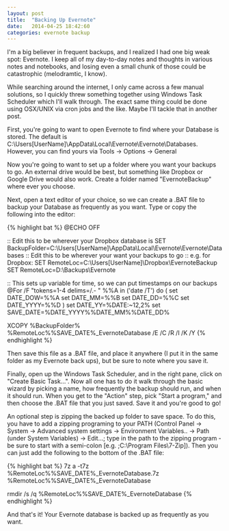```yaml
---
layout: post
title:  "Backing Up Evernote"
date:   2014-04-25 18:42:60
categories: evernote backup
---
```

I'm a big believer in frequent backups, and I realized I had one big weak spot: Evernote. I keep all of my day-to-day notes and thoughts in various notes and notebooks, and losing even a small chunk of those could be catastrophic (melodramtic, I know).

While searching around the internet, I only came across a few manual solutions, so I quickly threw something together using Windows Task Scheduler which I'll walk through. The exact same thing could be done using OSX/UNIX via cron jobs and the like. Maybe I'll tackle that in another post.

First, you're going to want to open Evernote to find where your Database is stored. The default is C:\Users\[UserName]\AppData\Local\Evernote\Evernote\Databases. However, you can find yours via Tools -> Options -> General

Now you're going to want to set up a folder where you want your backups to go. An external drive would be best, but something like Dropbox or Google Drive would also work. Create a folder named "EvernoteBackup" where ever you choose.

Next, open a text editor of your choice, so we can create a .BAT file to backup your Database as frequently as you want. Type or copy the following into the editor:

{% highlight bat %}
@ECHO OFF

:: Edit this to be wherever your Dropbox database is
SET BackupFolder=C:\Users\[UserName]\AppData\Local\Evernote\Evernote\Databases
:: Edit this to be wherever your want your backups to go
:: e.g. for Dropbox: SET RemoteLoc=C:\Users\[UserName]\Dropbox\EvernoteBackup
SET RemoteLoc=D:\Backups\Evernote

:: This sets up variable for time, so we can put timestamps on our backups
@For /F "tokens=1-4 delims=/.- " %%A in ('date /T') do (
   set DATE_DOW=%%A
   set DATE_MM=%%B
   set DATE_DD=%%C
   set DATE_YYYY=%%D
)
set DATE_YY=%DATE:~12,2%
set SAVE_DATE=%DATE_YYYY%%DATE_MM%%DATE_DD%

XCOPY %BackupFolder% %RemoteLoc%\%SAVE_DATE%_EvernoteDatabase /E /C /R /I /K /Y
{% endhighlight %}

Then save this file as a .BAT file, and place it anywhere (I put it in the same folder as my Evernote back ups), but be sure to note where you save it.

Finally, open up the Windows Task Scheduler, and in the right pane, click on "Create Basic Task...". Now all one has to do it walk through the basic wizard by picking a name, how frequently the backup should run, and when it should run. When you get to the "Action" step, pick "Start a program," and then choose the .BAT file that you just saved. Save it and you're good to go!

An optional step is zipping the backed up folder to save space. To do this, you have to add a zipping programing to your PATH (Control Panel -> System -> Advanced system settings -> Environment Variables.. -> Path (under System Variables) -> Edit...; type in the path to the zipping program - be sure to start with a semi-colon [e.g. ;C:\Program Files\7-Zip]). Then you can just add the following to the bottom of the .BAT file:

{% highlight bat %}
7z a -t7z %RemoteLoc%\%SAVE_DATE%_EvernoteDatabase.7z %RemoteLoc%\%SAVE_DATE%_EvernoteDatabase

rmdir /s /q %RemoteLoc%\%SAVE_DATE%_EvernoteDatabase
{% endhighlight %}

And that's it! Your Evernote database is backed up as frequently as you want. 